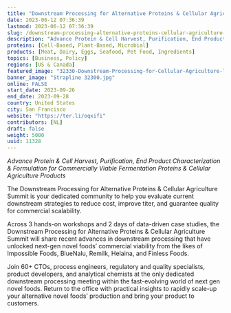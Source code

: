 ```yaml
---
title: "Downstream Processing for Alternative Proteins & Cellular Agriculture Summit"
date: 2023-06-12 07:36:39
lastmod: 2023-06-12 07:36:39
slug: /downstream-processing-alternative-proteins-cellular-agriculture-summit
description: "Advance Protein & Cell Harvest, Purification, End Product Characterization & Formulation for Commercially Viable Fermentation Proteins & Cellular Agriculture ProductsThe Downstream Processing for Alternative Proteins & Cellular Agriculture Summit is your dedicated community to help you evaluate current downstream strategies to reduce cost, improve titer, and guarantee quality for commercial scalability."
proteins: [Cell-Based, Plant-Based, Microbial]
products: [Meat, Dairy, Eggs, Seafood, Pet Food, Ingredients]
topics: [Business, Policy]
regions: [US & Canada]
featured_image: "32330-Downstream-Processing-for-Cellular-Agriculture-logo-scaled.jpg"
banner_image: "Strapline 32300.jpg"
online: FALSE
start_date: 2023-09-26
end_date: 2023-09-28
country: United States
city: San Francisco
website: "https://ter.li/oqxifi"
contributors: [NL]
draft: false
weight: 5000
uuid: 11328
---
```

<p><em>Advance Protein & Cell Harvest, Purification, End Product Characterization & Formulation for Commercially Viable Fermentation Proteins & Cellular Agriculture Products</em></p>
<p>The Downstream Processing for Alternative Proteins & Cellular Agriculture Summit is your dedicated community to help you evaluate current downstream strategies to reduce cost, improve titer, and guarantee quality for commercial scalability.</p>
<p>Across 3 hands-on workshops and 2 days of data-driven case studies, the Downstream Processing for Alternative Proteins & Cellular Agriculture Summit will share recent advances in downstream processing that have unlocked next-gen novel foods’ commercial viability from the likes of Impossible Foods, BlueNalu, Remilk, Helaina, and Finless Foods.</p>
<p>Join 60+ CTOs, process engineers, regulatory and quality specialists, product developers, and analytical chemists at the only dedicated downstream processing meeting within the fast-evolving world of next gen novel foods. Return to the office with practical insights to rapidly scale-up your alternative novel foods’ production and bring your product to customers.</p>
